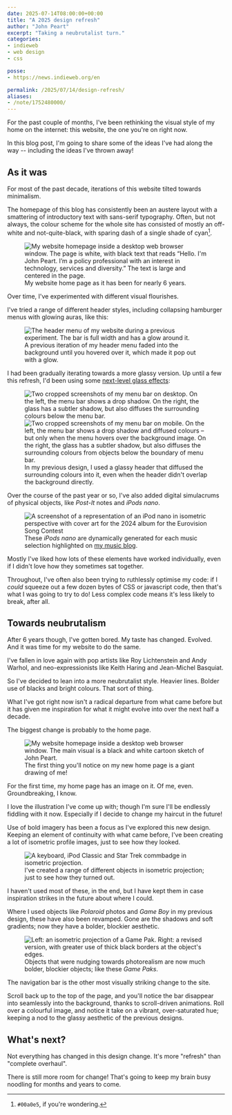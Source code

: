 ```yaml
---
date: 2025-07-14T08:00:00+00:00
title: "A 2025 design refresh"
author: "John Peart"
excerpt: "Taking a neubrutalist turn."
categories:
- indieweb
- web design
- css

posse:
- https://news.indieweb.org/en

permalink: /2025/07/14/design-refresh/
aliases:
- /note/1752480000/
---
```


For the past couple of months, I've been rethinking the visual style of my home on the internet: this website, the one you're on right now.

In this blog post, I'm going to share some of the ideas I've had along the way -- including the ideas I've thrown away!

## As it was

For most of the past decade, iterations of this website tilted towards minimalism.

The homepage of this blog has consistently been an austere layout with a smattering of introductory text with sans-serif typography. Often, but not always, the colour scheme for the whole site has consisted of mostly an off-white and not-quite-black, with sparing dash of a single shade of cyan[^cyan]. 

[^cyan]: `#00a0e5`, if you're wondering.

<figure>
	<img src="/images/posts/2025-07-14-homepage-old.png" alt="My website homepage inside a desktop web browser window. The page is white, with black text that reads “Hello. I'm John Peart. I’m a policy professional with an interest in technology, services and diversity.” The text is large and centered in the page.">
	<figcaption>My website home page as it has been for nearly 6 years.</figcaption>
</figure>

Over time, I've experimented with different visual flourishes.

I've tried a range of different header styles, including collapsing hamburger menus with glowing auras, like this:

<figure>
	<img src="/images/posts/2024-09-09-header-hover.png" alt="The header menu of my website during a previous experiment. The bar is full width and has a glow around it.">
	<figcaption>A previous iteration of my header menu faded into the background until you hovered over it, which made it pop out with a glow. </figcaption>
</figure>

I had been gradually iterating towards a more glassy version. Up until a few this refresh, I'd been using some [next-level glass effects](https://www.joshwcomeau.com/css/backdrop-filter/):

<figure>
	<img src="/images/posts/2025-07-14-side-by-side-desktop.png" alt="Two cropped screenshots of my menu bar on desktop. On the left, the menu bar shows a drop shadow. On the right, the glass has a subtler shadow, but also diffuses the surrounding colours below the menu bar.">
	<img src="/images/posts/2025-07-14-side-by-side-mobile.png" alt="Two cropped screenshots of my menu bar on mobile. On the left, the menu bar shows a drop shadow and diffused colours – but only when the menu hovers over the background image. On the right, the glass has a subtler shadow, but also diffuses the surrounding colours from objects below the boundary of menu bar.">
	<figcaption>In my previous design, I used a glassy header that diffused the surrounding colours into it, even when the header didn't overlap the background directly.</figcaption>
</figure>

Over the course of the past year or so, I've also added digital simulacrums of physical objects, like *Post-It* notes and *iPods nano*.

<figure>
	<img src="/images/posts/2024-09-30-ipod-new.png" alt="A screenshot of a representation of an iPod nano in isometric perspective with cover art for the 2024 album for the Eurovision Song Contest">
	<figcaption>These <em>iPods nano</em> are dynamically generated for each music selection highlighted on <a href="/music" title="Go to my music blog">my music blog</a>.</figcaption>
</figure>

Mostly I've liked how lots of these elements have worked individually, even if I didn't love how they sometimes sat together.

Throughout, I've often also been trying to ruthlessly optimise my code: if I *could* squeeze out a few dozen bytes of CSS or javascript code, then that's what I was going to try to do! Less complex code means it's less likely to break, after all.

## Towards neubrutalism

After 6 years though, I've gotten bored. My taste has changed. Evolved. And it was time for my website to do the same.

I've fallen in love again with pop artists like Roy Lichtenstein and Andy Warhol, and neo-expressionists like Keith Haring and Jean-Michel Basquiat.

So I've decided to lean into a more neubrutalist style. Heavier lines. Bolder use of blacks and bright colours. That sort of thing.

What I've got right now isn't a radical departure from what came before but it has given me inspiration for what it might evolve into over the next half a decade.

The biggest change is probably to the home page.

<figure>
	<img src="/images/posts/2025-07-14-homepage-new.png" alt="My website homepage inside a desktop web browser window. The main visual is a black and white cartoon sketch of John Peart.">
	<figcaption>The first thing you'll notice on my new home page is a giant drawing of me!</figcaption>
</figure>

For the first time, my home page has an image on it. Of me, even. Groundbreaking, I know.

I love the illustration I've come up with; though I'm sure I'll be endlessly fiddling with it now. Especially if I decide to change my haircut in the future!

Use of bold imagery has been a focus as I've explored this new design. Keeping an element of continuity with what came before, I've been creating a lot of isometric profile images, just to see how they looked.

<figure>
	<img src="/images/posts/2025-07-14-isometric-objects.svg" alt="A keyboard, iPod Classic and Star Trek commbadge in isometric projection.">
	<figcaption>I've created a range of different objects in isometric projection; just to see how they turned out.</figcaption>
</figure>

I haven't used most of these, in the end, but I have kept them in case inspiration strikes in the future about where I could.

Where I used objects like *Polaroid* photos and *Game Boy*  in my previous design, these have also been revamped. Gone are the shadows and soft gradients; now they have a bolder, blockier aesthetic.

<figure>
	<img src="/images/posts/2025-07-14-gamepaks.png" alt="Left: an isometric projection of a Game Pak. Right: a revised version, with greater use of thick black borders at the object's edges.">
	<figcaption>Objects that were nudging towards photorealism are now much bolder, blockier objects; like these <em>Game Paks</em>.</figcaption>
</figure>

The navigation bar is the other most visually striking change to the site. 

Scroll back up to the top of the page, and you'll notice the bar disappear into seamlessly into the background, thanks to scroll-driven animations. Roll over a colourful image, and notice it take on a vibrant, over-saturated hue; keeping a nod to the glassy aesthetic of the previous designs.

## What's next?

Not everything has changed in this design change. It's more "refresh" than "complete overhaul". 

There is still more room for change! That's going to keep my brain busy noodling for months and years to come.